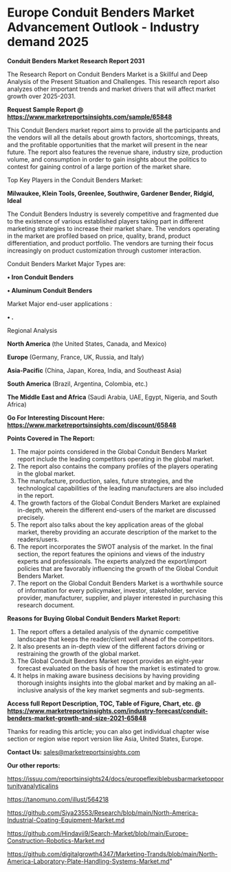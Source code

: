 # Europe Conduit Benders Market Advancement Outlook - Industry demand 2025

<strong>Conduit Benders Market Research Report 2031</strong>

The Research Report on Conduit Benders Market is a Skillful and Deep Analysis of the Present Situation and Challenges. This research report also analyzes other important trends and market drivers that will affect market growth over 2025-2031.

<strong>Request Sample Report @ <a href=https://www.marketreportsinsights.com/sample/65848>https://www.marketreportsinsights.com/sample/65848</a></strong>

This Conduit Benders market report aims to provide all the participants and the vendors will all the details about growth factors, shortcomings, threats, and the profitable opportunities that the market will present in the near future. The report also features the revenue share, industry size, production volume, and consumption in order to gain insights about the politics to contest for gaining control of a large portion of the market share.

Top Key Players in the Conduit Benders Market:

<strong>Milwaukee, Klein Tools, Greenlee, Southwire, Gardener Bender, Ridgid, Ideal</strong>

The Conduit Benders Industry is severely competitive and fragmented due to the existence of various established players taking part in different marketing strategies to increase their market share. The vendors operating in the market are profiled based on price, quality, brand, product differentiation, and product portfolio. The vendors are turning their focus increasingly on product customization through customer interaction.

Conduit Benders Market Major Types are:

<strong>• Iron Conduit Benders

• Aluminum Conduit Benders</strong>

Market Major end-user applications :

<strong>• .</strong>

Regional Analysis

</u><strong><b>North America</b></strong> (the United States, Canada, and Mexico)

<strong><b>Europe </b></strong>(Germany, France, UK, Russia, and Italy)

<strong><b>Asia-Pacific</b></strong> (China, Japan, Korea, India, and Southeast Asia)

<strong><b>South America</b></strong> (Brazil, Argentina, Colombia, etc.)

<strong><b>The Middle East and Africa</b></strong> (Saudi Arabia, UAE, Egypt, Nigeria, and South Africa)

<strong>Go For Interesting Discount Here: <a href=https://www.marketreportsinsights.com/discount/65848>https://www.marketreportsinsights.com/discount/65848</a></strong>

<strong>Points Covered in The Report:</strong>
<ol>
  <li>The major points considered in the Global Conduit Benders Market report include the leading competitors operating in the global market.</li>
  <li>The report also contains the company profiles of the players operating in the global market.</li>
  <li>The manufacture, production, sales, future strategies, and the technological capabilities of the leading manufacturers are also included in the report.</li>
  <li>The growth factors of the Global Conduit Benders Market are explained in-depth, wherein the different end-users of the market are discussed precisely.</li>
  <li>The report also talks about the key application areas of the global market, thereby providing an accurate description of the market to the readers/users.</li>
  <li>The report incorporates the SWOT analysis of the market. In the final section, the report features the opinions and views of the industry experts and professionals. The experts analyzed the export/import policies that are favorably influencing the growth of the Global Conduit Benders Market.</li>
  <li>The report on the Global Conduit Benders Market is a worthwhile source of information for every policymaker, investor, stakeholder, service provider, manufacturer, supplier, and player interested in purchasing this research document.</li>
</ol>
<strong>Reasons for Buying Global Conduit Benders Market Report:</strong>

<ol>
  <li>The report offers a detailed analysis of the dynamic competitive landscape that keeps the reader/client well ahead of the competitors.</li>
  <li>It also presents an in-depth view of the different factors driving or restraining the growth of the global market.</li>
  <li>The Global Conduit Benders Market report provides an eight-year forecast evaluated on the basis of how the market is estimated to grow.</li>
  <li>It helps in making aware business decisions by having providing thorough insights insights into the global market and by making an all-inclusive analysis of the key market segments and sub-segments.</li>
</ol>
<strong>Access full Report Description, TOC, Table of Figure, Chart, etc. @ <a href=https://www.marketreportsinsights.com/industry-forecast/conduit-benders-market-growth-and-size-2021-65848>https://www.marketreportsinsights.com/industry-forecast/conduit-benders-market-growth-and-size-2021-65848</a></strong>


Thanks for reading this article; you can also get individual chapter wise section or region wise report version like Asia, United States, Europe.

<strong>Contact Us:</strong>
sales@marketreportsinsights.com

<strong>Our other reports:</strong>

<a href=https://issuu.com/reportsinsights24/docs/europeflexiblebusbarmarketopportunityanalyticalins>https://issuu.com/reportsinsights24/docs/europeflexiblebusbarmarketopportunityanalyticalins</a>

<a href=https://tanomuno.com/illust/564218>https://tanomuno.com/illust/564218</a>

<a href=https://github.com/Siya23553/Research/blob/main/North-America-Industrial-Coating-Equipment-Market.md>https://github.com/Siya23553/Research/blob/main/North-America-Industrial-Coating-Equipment-Market.md</a>

<a href=https://github.com/Hindavii9/Search-Market/blob/main/Europe-Construction-Robotics-Market.md>https://github.com/Hindavii9/Search-Market/blob/main/Europe-Construction-Robotics-Market.md</a>

<a href=https://github.com/digitalgrowth4347/Marketing-Trands/blob/main/North-America-Laboratory-Plate-Handling-Systems-Market.md>https://github.com/digitalgrowth4347/Marketing-Trands/blob/main/North-America-Laboratory-Plate-Handling-Systems-Market.md</a>"
